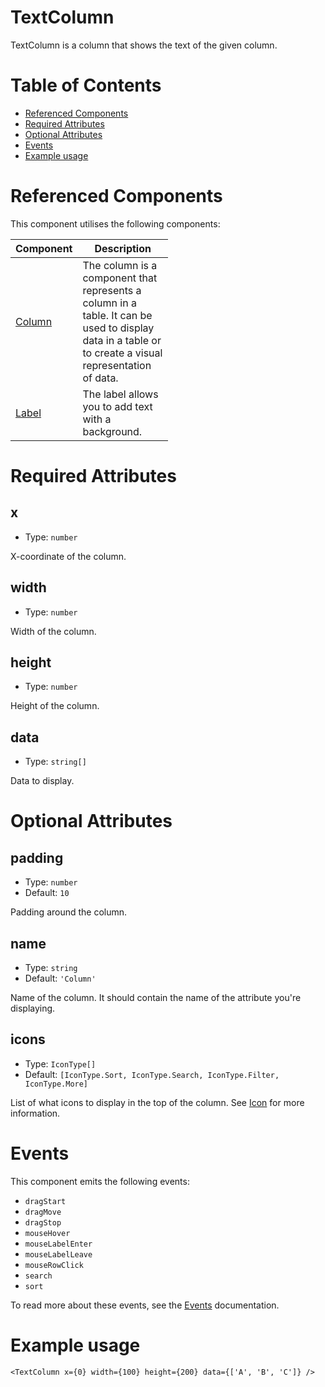 # TextColumn

TextColumn is a column that shows the text of the given column.

# Table of Contents

- [Referenced Components](#referenced-components)
- [Required Attributes](#required-attributes)
- [Optional Attributes](#optional-attributes)
- [Events](#events)
- [Example usage](#example-usage)

# Referenced Components

This component utilises the following components:

<table style="width: 50%">
  <thead>
    <tr>
      <th style="width: 20%;">Component</th>
      <th style="width: 80%;">Description</th>
    </tr>
  </thead>
  <tbody>
    <tr>
      <td><a href="#/components/Column.md">Column</a></td>
      <td>The column is a component that represents a column in a table. It can be used to display data in a table or to create a visual representation of data.</td>
    </tr>
    <tr>
      <td><a href="#/components/Label.md">Label</a></td>
      <td>The label allows you to add text with a background.</td>
    </tr>
  </tbody>
</table>

# Required Attributes

## x

- Type: `number`

X-coordinate of the column.

## width

- Type: `number`

Width of the column.

## height

- Type: `number`

Height of the column.

## data

- Type: `string[]`

Data to display.

# Optional Attributes

## padding

- Type: `number`
- Default: `10`

Padding around the column.

## name

- Type: `string`
- Default: `'Column'`

Name of the column. It should contain the name of the attribute you're displaying.

## icons

- Type: `IconType[]`
- Default: `[IconType.Sort, IconType.Search, IconType.Filter, IconType.More]`

List of what icons to display in the top of the column. See [Icon](../components/Icon.md) for more information.

# Events

This component emits the following events:

- `dragStart`
- `dragMove`
- `dragStop`
- `mouseHover`
- `mouseLabelEnter`
- `mouseLabelLeave`
- `mouseRowClick`
- `search`
- `sort`

To read more about these events, see the [Events](../utils/Events.md) documentation.

# Example usage

```svelte
<TextColumn x={0} width={100} height={200} data={['A', 'B', 'C']} />
```
